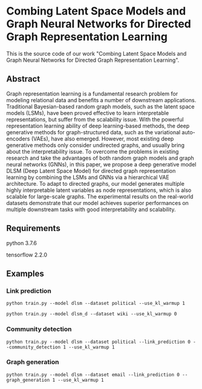 # Combing Latent Space Models and Graph Neural Networks for Directed Graph Representation Learning

This is the source code of our work "Combing Latent Space Models and Graph Neural Networks for Directed Graph Representation Learning".

## Abstract

Graph representation learning is a fundamental research problem for modeling relational data and benefits a number of downstream applications. Traditional Bayesian-based random graph models, such as the latent space models (LSMs), have been proved effective to learn interpretable representations, but suffer from the scalability issue. With the powerful representation learning ability of deep learning-based methods, the deep generative methods for graph-structured data, such as the variational auto-encoders (VAEs), have also emerged. However, most existing deep generative methods only consider undirected graphs, and usually bring about the interpretability issue. To overcome the problems in existing research and take the advantages of both random graph models and graph neural networks (GNNs), in this paper, we propose a deep generative model DLSM (Deep Latent Space Model) for directed graph representation learning by combining the LSMs and GNNs via a hierarchical VAE architecture. To adapt to directed graphs, our model generates multiple highly interpretable latent variables as node representations, which is also scalable for large-scale graphs. The experimental results on the real-world datasets demonstrate that our model achieves superior performances on multiple downstream tasks with good interpretability and scalability.

## Requirements

python 3.7.6

tensorflow 2.2.0

## Examples

### Link prediction
```
python train.py --model dlsm --dataset political --use_kl_warmup 1
```
```
python train.py --model dlsm_d --dataset wiki --use_kl_warmup 0
```
### Community detection
```
python train.py --model dlsm --dataset political --link_prediction 0 --community_detection 1 --use_kl_warmup 1
```
### Graph generation
```
python train.py --model dlsm --dataset email --link_prediction 0 --graph_generation 1 --use_kl_warmup 1
```
